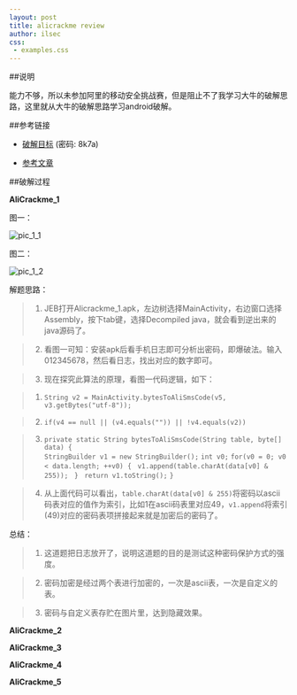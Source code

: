 ```yaml
---
layout: post
title: alicrackme review
author: ilsec
css:
 - examples.css
---
```


##说明

能力不够，所以未参加阿里的移动安全挑战赛，但是阻止不了我学习大牛的破解思路，这里就从大牛的破解思路学习android破解。

##参考链接

* [破解目标] (密码: 8k7a)

* [参考文章]

##破解过程

**AliCrackme_1**

图一：

![pic_1_1](http://f8.topit.me/8/06/49/112252130002e49068l.jpg)

图二：

![pic_1_2](http://fb.topit.me/b/9c/53/1122585776234539cbo.jpg)

解题思路：

> 1. JEB打开Alicrackme_1.apk，左边树选择MainActivity，右边窗口选择Assembly，按下tab键，选择Decompiled java，就会看到逆出来的java源码了。
	
> 2. 看图一可知：安装apk后看手机日志即可分析出密码，即爆破法。输入012345678，然后看日志，找出对应的数字即可。
	
> 3. 现在探究此算法的原理，看图一代码逻辑，如下：

>	 1. `String v2 = MainActivity.bytesToAliSmsCode(v5, v3.getBytes("utf-8"));`
       
>	 2. `if(v4 == null || (v4.equals("")) || !v4.equals(v2))`

>    3. 
>       `private static String bytesToAliSmsCode(String table, byte[] data) {`  
>        `StringBuilder v1 = new StringBuilder();`
>        `int v0;`
>        `for(v0 = 0; v0 < data.length; ++v0) {`
>           ` v1.append(table.charAt(data[v0] & 255));`
>       ` }`
>       ` return v1.toString();`
>		`} `

>    4. 从上面代码可以看出，`table.charAt(data[v0] & 255)`将密码以ascii码表对应的值作为索引，比如1在ascii码表里对应49，`v1.append`将索引(49)对应的密码表项拼接起来就是加密后的密码了。

总结：

> 1. 这道题把日志放开了，说明这道题的目的是测试这种密码保护方式的强度。

> 2. 密码加密是经过两个表进行加密的，一次是ascii表，一次是自定义的表。

> 3. 密码与自定义表存贮在图片里，达到隐藏效果。


    

**AliCrackme_2**

**AliCrackme_3**

**AliCrackme_4**

**AliCrackme_5**


[破解目标]: http://pan.baidu.com/s/1bns8LAJ

[参考文章]: http://bbs.pediy.com/showthread.php?t=197235
